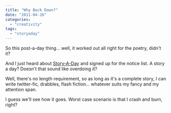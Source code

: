 ```yaml
---
title: "Why Back Down?"
date: "2011-04-26"
categories: 
  - "creativity"
tags: 
  - "storyaday"
---
```


So this post-a-day thing... well, it worked out all right for the poetry, didn't it?

And I just heard about [Story-A-Day](http://storyaday.org/) and signed up for the notice list. A story a day? Doesn't that sound like overdoing it?

Well, there's no length requirement, so as long as it's a complete story, I can write twitter-fic, drabbles, flash fiction... whatever suits my fancy and my attention span.

I guess we'll see how it goes. Worst case scenario is that I crash and burn, right?
